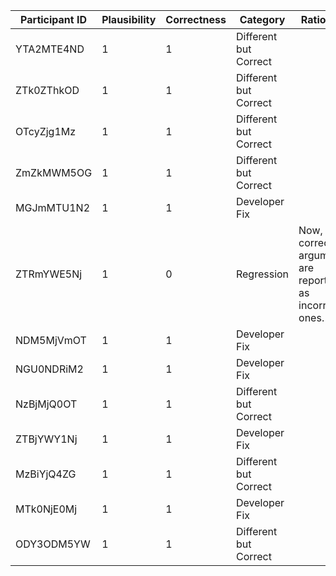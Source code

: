| Participant ID | Plausibility | Correctness | Category | Rationale |
| -- | -- | -- | -- | -- |
| YTA2MTE4ND | 1 | 1 | Different but Correct |  |
| ZTk0ZThkOD | 1 | 1 | Different but Correct |  |
| OTcyZjg1Mz | 1 | 1 | Different but Correct |  |
| ZmZkMWM5OG | 1 | 1 | Different but Correct |  |
| MGJmMTU1N2 | 1 | 1 | Developer Fix |  |
| ZTRmYWE5Nj | 1 | 0 | Regression | Now, even correct arguments are reported as incorrect ones. |
| NDM5MjVmOT | 1 | 1 | Developer Fix |  |
| NGU0NDRiM2 | 1 | 1 | Developer Fix |  |
| NzBjMjQ0OT | 1 | 1 | Different but Correct |  |
| ZTBjYWY1Nj | 1 | 1 | Developer Fix |  |
| MzBiYjQ4ZG | 1 | 1 | Different but Correct |  |
| MTk0NjE0Mj | 1 | 1 | Developer Fix |  |
| ODY3ODM5YW | 1 | 1 | Different but Correct |  |
